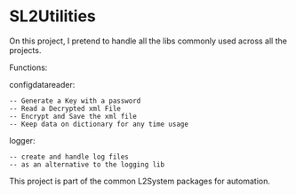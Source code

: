 # SL2Utilities

On this project, I pretend to handle all the libs commonly used  across 
all the projects.

Functions:

configdatareader:

    -- Generate a Key with a password
    -- Read a Decrypted xml File
    -- Encrypt and Save the xml file 
    -- Keep data on dictionary for any time usage

logger:

    -- create and handle log files
    -- as an alternative to the logging lib

This project is part of the common L2System packages for automation.

